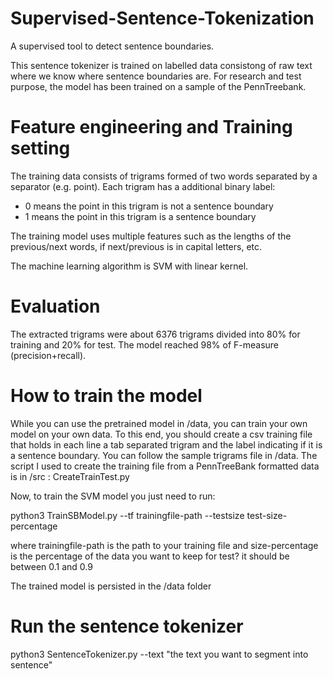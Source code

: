# Supervised-Sentence-Tokenization
A supervised tool to detect sentence boundaries.

This sentence tokenizer is trained on labelled data consistong of raw text where we know where sentence boundaries are.
For research and test purpose, the model has been trained on a sample of the PennTreebank.

# Feature engineering and Training setting

The training data consists of trigrams formed of two words separated by a separator (e.g. point). Each trigram has a additional binary label:
  - 0 means the point in this trigram is not a sentence boundary
  - 1 means the point in this trigram is a sentence boundary
  
The training model uses multiple features such as the lengths of the previous/next words, if next/previous is in capital letters, etc.
  
The machine learning algorithm is SVM with linear kernel.
  
# Evaluation

The extracted trigrams were about 6376 trigrams divided into 80% for training and 20% for test.
The model reached 98% of F-measure (precision+recall).

# How to train the model
While you can use the pretrained model in /data, you can train your own model on your own data.
To this end, you should create a csv training file that holds in each line a tab separated trigram and the label indicating if it is a sentence boundary.
You can follow the sample trigrams file in /data.
The script I used to create the training file from a PennTreeBank formatted data is in /src : CreateTrainTest.py

Now, to train the SVM model you just need to run:

python3 TrainSBModel.py --tf trainingfile-path --testsize test-size-percentage

where trainingfile-path is the path to your training file and size-percentage is the percentage of the data you want to keep for test? it should be between 0.1 and 0.9

The trained model is persisted in the /data folder

# Run the sentence tokenizer

python3 SentenceTokenizer.py --text "the text you want to segment into sentence"

